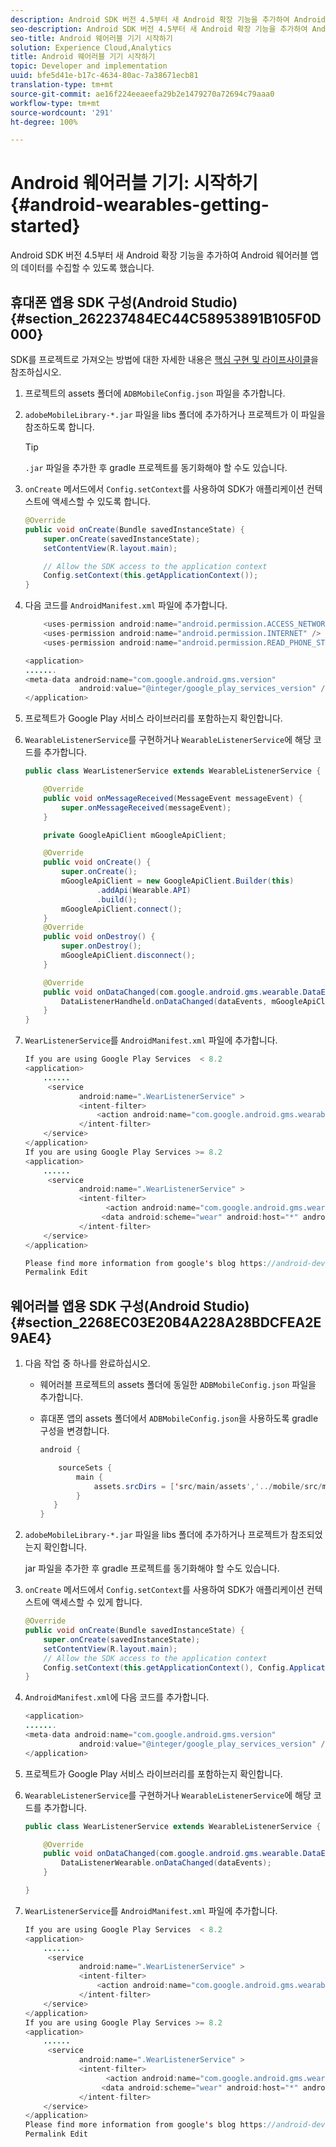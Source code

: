```yaml
---
description: Android SDK 버전 4.5부터 새 Android 확장 기능을 추가하여 Android 웨어러블 앱의 데이터를 수집할 수 있도록 했습니다.
seo-description: Android SDK 버전 4.5부터 새 Android 확장 기능을 추가하여 Android 웨어러블 앱의 데이터를 수집할 수 있도록 했습니다.
seo-title: Android 웨어러블 기기 시작하기
solution: Experience Cloud,Analytics
title: Android 웨어러블 기기 시작하기
topic: Developer and implementation
uuid: bfe5d41e-b17c-4634-80ac-7a38671ecb81
translation-type: tm+mt
source-git-commit: ae16f224eeaeefa29b2e1479270a72694c79aaa0
workflow-type: tm+mt
source-wordcount: '291'
ht-degree: 100%

---
```



# Android 웨어러블 기기: 시작하기{#android-wearables-getting-started}

Android SDK 버전 4.5부터 새 Android 확장 기능을 추가하여 Android 웨어러블 앱의 데이터를 수집할 수 있도록 했습니다.

## 휴대폰 앱용 SDK 구성(Android Studio) {#section_262237484EC44C58953891B105F0D000}

SDK를 프로젝트로 가져오는 방법에 대한 자세한 내용은 [핵심 구현 및 라이프사이클](/help/android/getting-started/dev-qs.md)을 참조하십시오.

1. 프로젝트의 assets 폴더에 `ADBMobileConfig.json` 파일을 추가합니다.
1. `adobeMobileLibrary-*.jar` 파일을 libs 폴더에 추가하거나 프로젝트가 이 파일을 참조하도록 합니다.

   >[!TIP]
   >
   >`.jar` 파일을 추가한 후 gradle 프로젝트를 동기화해야 할 수도 있습니다.

1. `onCreate` 메서드에서 `Config.setContext`를 사용하여 SDK가 애플리케이션 컨텍스트에 액세스할 수 있도록 합니다.

   ```java
   @Override 
   public void onCreate(Bundle savedInstanceState) { 
       super.onCreate(savedInstanceState); 
       setContentView(R.layout.main); 
   
       // Allow the SDK access to the application context 
       Config.setContext(this.getApplicationContext()); 
   }
   ```

1. 다음 코드를 `AndroidManifest.xml` 파일에 추가합니다.

   ```java
       <uses-permission android:name="android.permission.ACCESS_NETWORK_STATE" /> 
       <uses-permission android:name="android.permission.INTERNET" /> 
       <uses-permission android:name="android.permission.READ_PHONE_STATE" /> 
   
   <application> 
   ....... 
   <meta-data android:name="com.google.android.gms.version" 
               android:value="@integer/google_play_services_version" /> 
   </application>
   ```

1. 프로젝트가 Google Play 서비스 라이브러리를 포함하는지 확인합니다.
1. `WearableListenerService`를 구현하거나 `WearableListenerService`에 해당 코드를 추가합니다.

   ```java
   public class WearListenerService extends WearableListenerService { 
   
       @Override 
       public void onMessageReceived(MessageEvent messageEvent) { 
           super.onMessageReceived(messageEvent); 
       } 
   
       private GoogleApiClient mGoogleApiClient; 
   
       @Override 
       public void onCreate() { 
           super.onCreate(); 
           mGoogleApiClient = new GoogleApiClient.Builder(this) 
                   .addApi(Wearable.API) 
                   .build(); 
           mGoogleApiClient.connect(); 
       } 
       @Override 
       public void onDestroy() { 
           super.onDestroy(); 
           mGoogleApiClient.disconnect(); 
       } 
   
       @Override 
       public void onDataChanged(com.google.android.gms.wearable.DataEventBuffer dataEvents) { 
           DataListenerHandheld.onDataChanged(dataEvents, mGoogleApiClient, this); 
       } 
   }
   ```

1. `WearListenerService`를 `AndroidManifest.xml` 파일에 추가합니다.

   ```java
   If you are using Google Play Services  < 8.2 
   <application> 
       ...... 
        <service 
               android:name=".WearListenerService" > 
               <intent-filter> 
                   <action android:name="com.google.android.gms.wearable.BIND_LISTENER" /> 
               </intent-filter> 
       </service> 
   </application> 
   If you are using Google Play Services >= 8.2 
   <application> 
       ...... 
        <service 
               android:name=".WearListenerService" > 
               <intent-filter> 
                     <action android:name="com.google.android.gms.wearable.DATA_CHANGED" /> 
                    <data android:scheme="wear" android:host="*" android:pathPrefix="/abdmobile" /> 
               </intent-filter> 
       </service> 
   </application> 
   
   Please find more information from google's blog https://android-developers.googleblog.com/2016/04/deprecation-of-bindlistener.html. 
   Permalink Edit
   ```

## 웨어러블 앱용 SDK 구성(Android Studio) {#section_2268EC03E20B4A228A28BDCFEA2E9AE4}

1. 다음 작업 중 하나를 완료하십시오.

   * 웨어러블 프로젝트의 assets 폴더에 동일한 `ADBMobileConfig.json` 파일을 추가합니다.
   * 휴대폰 앱의 assets 폴더에서 `ADBMobileConfig.json`을 사용하도록 gradle 구성을 변경합니다.

      ```java
      android { 
      
          sourceSets { 
              main { 
                  assets.srcDirs = ['src/main/assets','../mobile/src/main/assets'] 
              } 
         } 
      }
      ```

1. `adobeMobileLibrary-*.jar` 파일을 libs 폴더에 추가하거나 프로젝트가 참조되었는지 확인합니다.

   jar 파일을 추가한 후 gradle 프로젝트를 동기화해야 할 수도 있습니다.

1. `onCreate` 메서드에서 `Config.setContext`를 사용하여 SDK가 애플리케이션 컨텍스트에 액세스할 수 있게 합니다.

   ```java
   @Override 
   public void onCreate(Bundle savedInstanceState) { 
       super.onCreate(savedInstanceState); 
       setContentView(R.layout.main);      
       // Allow the SDK access to the application context 
       Config.setContext(this.getApplicationContext(), Config.ApplicationType.APPLICATION_TYPE_WEARABLE); 
   }
   ```

1. `AndroidManifest.xml`에 다음 코드를 추가합니다.

   ```java
   <application> 
   ....... 
   <meta-data android:name="com.google.android.gms.version" 
               android:value="@integer/google_play_services_version" /> 
   </application>
   ```

1. 프로젝트가 Google Play 서비스 라이브러리를 포함하는지 확인합니다.
1. `WearableListenerService`를 구현하거나 `WearableListenerService`에 해당 코드를 추가합니다.

   ```java
   public class WearListenerService extends WearableListenerService { 
   
       @Override 
       public void onDataChanged(com.google.android.gms.wearable.DataEventBuffer dataEvents) { 
           DataListenerWearable.onDataChanged(dataEvents); 
       } 
   
   }
   ```

1. `WearListenerService`를 `AndroidManifest.xml` 파일에 추가합니다.

   ```java
   If you are using Google Play Services  < 8.2 
   <application> 
       ...... 
        <service 
               android:name=".WearListenerService" > 
               <intent-filter> 
                   <action android:name="com.google.android.gms.wearable.BIND_LISTENER" /> 
               </intent-filter> 
       </service> 
   </application> 
   If you are using Google Play Services >= 8.2 
   <application> 
       ...... 
        <service 
               android:name=".WearListenerService" > 
               <intent-filter> 
                     <action android:name="com.google.android.gms.wearable.DATA_CHANGED" /> 
                    <data android:scheme="wear" android:host="*" android:pathPrefix="/abdmobile" /> 
               </intent-filter> 
       </service> 
   </application> 
   Please find more information from google's blog https://android-developers.googleblog.com/2016/04/deprecation-of-bindlistener.html. 
   Permalink Edit
   ```

